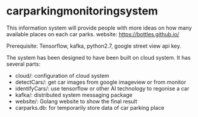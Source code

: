 # carparkingmonitoringsystem
This information system will provide people with more ideas on how many available places on each car parks.
website: https://bottles.github.io/

Prerequisite: Tensorflow, kafka, python2.7, google street view api key.

The system has been designed to have been built on cloud system. It has several parts: 
- cloud/: configuration of cloud system
- detectCars/: get car images from google imageview or from monitor
- identifyCars/: use tensorflow or other AI technology to regonise a car
- kafka/: distributed system messaging package
- website/: Golang website to show the final result
- carparks.db: for temporarily store data of car parking place
